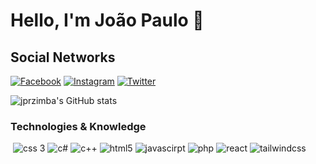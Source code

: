 # Hello, I'm João Paulo 🤙

## Social Networks<br/>
[![Facebook](https://img.shields.io/badge/Facebook-1877F2?style=for-the-badge&logo=facebook&logoColor=white)](https://www.facebook.com/jprzimba)
[![Instagram](https://img.shields.io/badge/Instagram-E4405F?style=for-the-badge&logo=instagram&logoColor=white)](https://instagram.com/jprzimbadev)
[![Twitter](https://img.shields.io/badge/Twitter-1DA1F2?style=for-the-badge&logo=twitter&logoColor=white)](https://twitter.com/jprzimba)

![jprzimba's GitHub stats](https://github-readme-stats.vercel.app/api?username=jprzimba&show_icons=true&theme=dark)

### Technologies & Knowledge

<div style="display: flex; gap: 4px;"><br/>
<img alt="css 3" src="https://img.shields.io/badge/CSS3-1572B6?style=for-the-badge&logo=css3&logoColor=white" />

<img alt="c#" src="https://img.shields.io/badge/C%23-239120?style=for-the-badge&logo=c-sharp&logoColor=white" />

<img alt="c++" src="https://img.shields.io/badge/C%2B%2B-00599C?style=for-the-badge&logo=c%2B%2B&logoColor=white" />

<img alt="html5" src="https://img.shields.io/badge/HTML5-E34F26?style=for-the-badge&logo=html5&logoColor=white"/>

<img alt="javascirpt" src="https://img.shields.io/badge/JavaScript-323330?style=for-the-badge&logo=javascript&logoColor=F7DF1E" />

<img alt="php" src="https://img.shields.io/badge/PHP-777BB4?style=for-the-badge&logo=php&logoColor=whiteE" />

<img alt="react" src="https://img.shields.io/badge/React-20232A?style=for-the-badge&logo=react&logoColor=61DAFB" />

<img alt="tailwindcss" src="https://img.shields.io/badge/Tailwind_CSS-38B2AC?style=for-the-badge&logo=tailwind-css&logoColor=white" />

</div>
